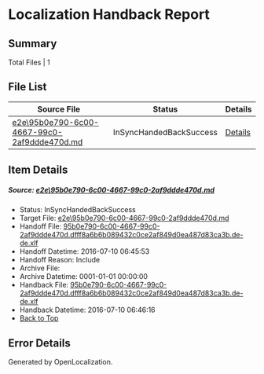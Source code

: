 # <a name='report-top'></a> Localization Handback Report

## Summary
 Total Files | 1

## File List
 Source File | Status | Details 
 ----------- | ------ | ------- 
 [e2e\95b0e790-6c00-4667-99c0-2af9ddde470d.md](https://github.com/OpenLocalizationTestOrg/oltest/blob/7c54c6c49698b1681cbe31613243c22140efd0ed/e2e/95b0e790-6c00-4667-99c0-2af9ddde470d.md) | InSyncHandedBackSuccess | [Details](#1f365e4d3d2fbb7fb40c3c52410eb0487b5b2f366)

## Item Details
##### <a name='1f365e4d3d2fbb7fb40c3c52410eb0487b5b2f366'></a> Source: [e2e\95b0e790-6c00-4667-99c0-2af9ddde470d.md](https://github.com/OpenLocalizationTestOrg/oltest/blob/7c54c6c49698b1681cbe31613243c22140efd0ed/e2e/95b0e790-6c00-4667-99c0-2af9ddde470d.md)
* Status: InSyncHandedBackSuccess
* Target File: [e2e\95b0e790-6c00-4667-99c0-2af9ddde470d.md](https://github.com/OpenLocalizationTestOrg/oltest-dede-fly/blob/deecf1005711df9e714d0657b31c360b310767d9/e2e/95b0e790-6c00-4667-99c0-2af9ddde470d.md)
* Handoff File: [95b0e790-6c00-4667-99c0-2af9ddde470d.dfff8a6b6b089432c0ce2af849d0ea487d83ca3b.de-de.xlf](https://github.com/OpenLocalizationTestOrg/olhandoff-e2e/blob/48ef0723c60f5538c03fc09454490058bec21b76/ol-handoff/OpenLocalizationTestOrg/oltest-dede-fly/ci/ht/95b0e790-6c00-4667-99c0-2af9ddde470d.dfff8a6b6b089432c0ce2af849d0ea487d83ca3b.de-de.xlf)
* Handoff Datetime: 2016-07-10 06:45:53
* Handoff Reason: Include
* Archive File: 
* Archive Datetime: 0001-01-01 00:00:00
* Handback File: [95b0e790-6c00-4667-99c0-2af9ddde470d.dfff8a6b6b089432c0ce2af849d0ea487d83ca3b.de-de.xlf](https://github.com/OpenLocalizationTestOrg/olhandback-e2e/blob/1aa1c1b8c4c832b8890968a3b6c97e06f2895006/ol-handback/OpenLocalizationTestOrg/oltest-dede-fly/ci/ht/95b0e790-6c00-4667-99c0-2af9ddde470d.dfff8a6b6b089432c0ce2af849d0ea487d83ca3b.de-de.xlf)
* Handback Datetime: 2016-07-10 06:46:16
* [Back to Top](#report-top)


## Error Details

Generated by OpenLocalization.
